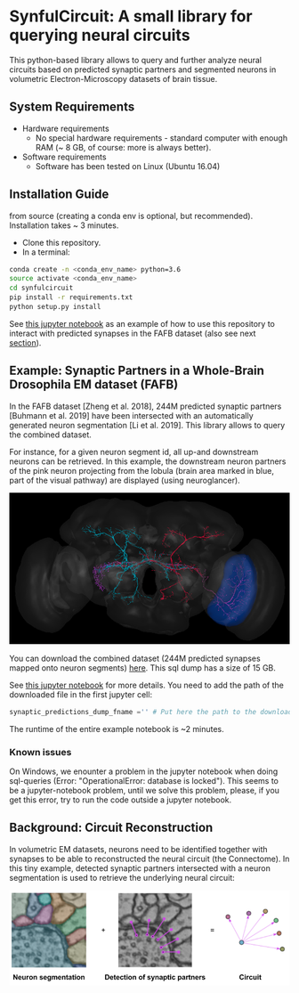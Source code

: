 # SynfulCircuit: A small library for querying neural circuits

This python-based library allows to query and further analyze neural circuits based on predicted synaptic partners and segmented neurons in volumetric Electron-Microscopy datasets of brain tissue.


## System Requirements
- Hardware requirements
  - No special hardware requirements - standard computer with enough RAM (~ 8 GB, of course: more is always better).
- Software requirements
  -  Software has been tested on Linux (Ubuntu 16.04)

## Installation Guide
from source (creating a conda env is optional, but recommended). Installation takes ~ 3 minutes.
- Clone this repository.
- In a terminal:

```bash
conda create -n <conda_env_name> python=3.6
source activate <conda_env_name>
cd synfulcircuit
pip install -r requirements.txt
python setup.py install
```

See [this jupyter notebook](examples/synful_fafb_query_circuit.ipynb) as an example of how to use this repository to interact with predicted synapses in the FAFB dataset (also see next [section](Example:-Synaptic-Partners-in-a-Whole-Brain-Drosophila-EM-dataset-(FAFB))).

## Example: Synaptic Partners in a Whole-Brain Drosophila EM dataset (FAFB)
In the FAFB dataset \[Zheng et al. 2018\], 244M predicted synaptic partners \[Buhmann et al. 2019\] have been intersected with an automatically generated neuron segmentation \[Li et al. 2019\].
This library allows to query the combined dataset.

For instance, for a given neuron segment id, all up-and downstream neurons can be retrieved. In this example, the downstream neuron partners of the pink neuron projecting from the lobula (brain area marked in blue, part of the visual pathway) are displayed (using neuroglancer).

![ng_visual_pathway](docs/_static/ng_visual_pathway.png)

You can download the combined dataset (244M predicted synapses mapped onto neuron segments) [here](https://cremi.org/static/data/20191211_fafbv14_buhmann2019_li20190805.db). This sql dump has a size of 15 GB.


See [this jupyter notebook](examples/synful_fafb_query_circuit.ipynb) for more details. You need to add the path of the downloaded file in the first jupyter cell:
```python
synaptic_predictions_dump_fname ='' # Put here the path to the downloaded file
```

The runtime of the entire example notebook is ~2 minutes.

### Known issues
On Windows, we enounter a problem in the jupyter notebook when doing sql-queries (Error: "OperationalError: database is locked"). This seems to be a jupyter-notebook problem, until we solve this problem, please, if you get this error, try to run the code outside a jupyter notebook.

## Background: Circuit Reconstruction
In volumetric EM datasets, neurons need to be identified together with synapses to be able to reconstructed the neural circuit (the Connectome).
In this tiny example, detected synaptic partners intersected with a neuron segmentation is used to retrieve the underlying neural circuit:

![circuit_reconstruction](docs/_static/circuit_reconstruction.png)

